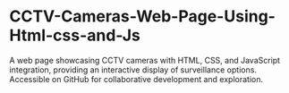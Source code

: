 # CCTV-Cameras-Web-Page-Using-Html-css-and-Js


A web page showcasing CCTV cameras with HTML, CSS, and JavaScript integration, providing an interactive display of surveillance options. Accessible on GitHub for collaborative development and exploration.
